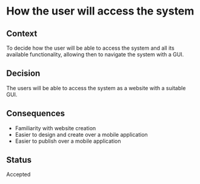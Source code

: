 # How the user will access the system

## Context
To decide how the user will be able to access the system and all its available functionality, allowing then to navigate the system with a GUI.

## Decision
The users will be able to access the system as a website with a suitable GUI.

## Consequences
- Familiarity with website creation
- Easier to design and create over a mobile application
- Easier to publish over a mobile application

## Status
Accepted
